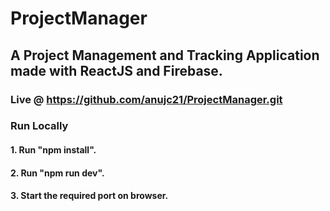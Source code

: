 # ProjectManager

## A Project Management and Tracking Application made with ReactJS and Firebase.

### Live @ https://github.com/anujc21/ProjectManager.git

### Run Locally

#### 1. Run "npm install".
#### 2. Run "npm run dev".
#### 3. Start the required port on browser.

